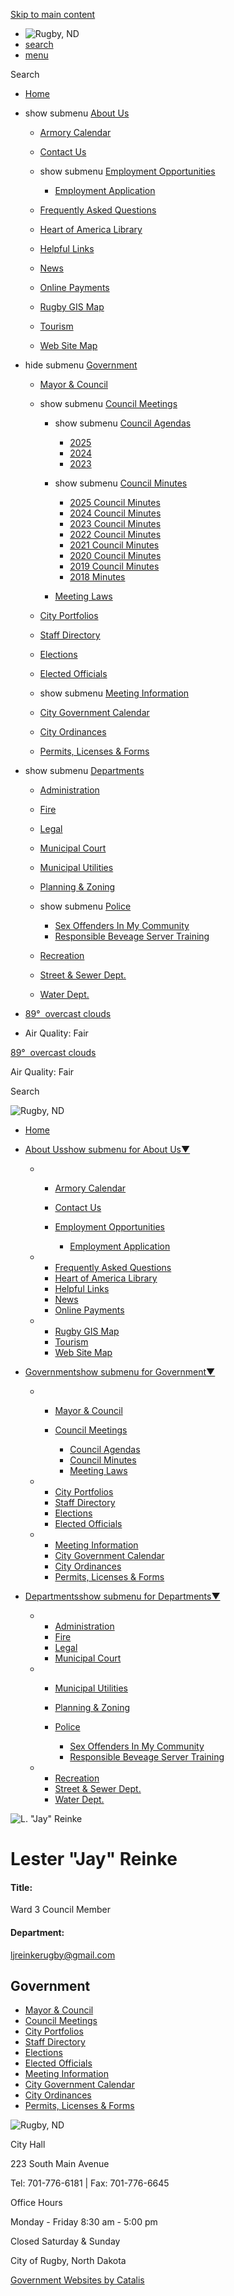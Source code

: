 [Skip to main content](https://www.cityofrugbynd.com/index.asp?SEC=F93C99BE-A1D3-4A48-8E4A-9479FAEC87E8&DE=F844DD19-8FB6-4558-832E-E3427A1C826D%2F)

- ![Rugby, ND](https://www.cityofrugbynd.com/repository/designs/templates/GO_rugby-nd_2025_resp/images/rugby-nd-logo.jpg)
- [search](https://www.cityofrugbynd.com/index.asp?SEC=F93C99BE-A1D3-4A48-8E4A-9479FAEC87E8&DE=F844DD19-8FB6-4558-832E-E3427A1C826D)
- [menu](https://www.cityofrugbynd.com/index.asp?SEC=F93C99BE-A1D3-4A48-8E4A-9479FAEC87E8&DE=F844DD19-8FB6-4558-832E-E3427A1C826D)

Search

- [Home](https://www.cityofrugbynd.com)
- show submenu [About Us](https://www.cityofrugbynd.com/about-us)
  
  - [Armory Calendar](https://www.cityofrugbynd.com/armory)
  - [Contact Us](https://www.cityofrugbynd.com/contact-us)
  - show submenu [Employment Opportunities](https://www.cityofrugbynd.com/employment)
    
    - [Employment Application](https://www.cityofrugbynd.com/index.asp?SEC=E28A5A67-48AE-4278-B867-9710620A2EC9)
  - [Frequently Asked Questions](https://www.cityofrugbynd.com/faqs)
  - [Heart of America Library](https://www.cityofrugbynd.com/library)
  - [Helpful Links](https://www.cityofrugbynd.com/helpful-links)
  - [News](https://www.cityofrugbynd.com/news)
  - [Online Payments](https://www.cityofrugbynd.com/online-payments)
  - [Rugby GIS Map](https://www.arcgis.com/apps/webappviewer/index.html?id=7e36bac8fde04cf58cb5d77f1121795a)
  - [Tourism](https://www.cityofrugbynd.com/tourism)
  - [Web Site Map](https://www.cityofrugbynd.com/site-map)
- hide submenu [Government](https://www.cityofrugbynd.com/government)
  
  - [Mayor &amp; Council](https://www.cityofrugbynd.com/mayor-council)
  - show submenu [Council Meetings](https://www.cityofrugbynd.com/council-meetings)
    
    - show submenu [Council Agendas](https://www.cityofrugbynd.com/council-agendas)
      
      - [2025](https://www.cityofrugbynd.com/index.asp?SEC=3B6E621F-9813-4C74-BAE5-436F8FF2FAC8)
      - [2024](https://www.cityofrugbynd.com/index.asp?SEC=BF7A9A99-DF8F-41D7-AE27-5DE5FE22BD15)
      - [2023](https://www.cityofrugbynd.com/index.asp?SEC=F825E596-9634-4299-BD5C-6460883C4E4A)
    - show submenu [Council Minutes](https://www.cityofrugbynd.com/council-minutes)
      
      - [2025 Council Minutes](https://www.cityofrugbynd.com/index.asp?SEC=A8842F9D-10BF-42BA-A00C-67826DB6A5FF)
      - [2024 Council Minutes](https://www.cityofrugbynd.com/index.asp?SEC=821C302E-2D9E-4353-B848-7EC911EBFA08)
      - [2023 Council Minutes](https://www.cityofrugbynd.com/index.asp?SEC=E32B3676-ABB7-4A7F-B4C6-143BB84A3D13)
      - [2022 Council Minutes](https://www.cityofrugbynd.com/index.asp?SEC=18D8C75B-BAD7-4824-A8B2-CF7E84BF2CCC)
      - [2021 Council Minutes](https://www.cityofrugbynd.com/index.asp?SEC=1F9F995B-4894-48AA-A589-9FF95977B73B)
      - [2020 Council Minutes](https://www.cityofrugbynd.com/index.asp?SEC=AADD196E-1840-4E91-9050-8842B3757EDA)
      - [2019 Council Minutes](https://www.cityofrugbynd.com/index.asp?SEC=7B4CBC3B-BADC-4559-90A6-C9185544D51B)
      - [2018 Minutes](https://www.cityofrugbynd.com/index.asp?SEC=EE7A8D1F-C6D3-431E-99C7-2E5F9591FF13)
    - [Meeting Laws](https://www.cityofrugbynd.com/meeting-laws)
  - [City Portfolios](https://www.cityofrugbynd.com/city-portfolios)
  - [Staff Directory](https://www.cityofrugbynd.com/staff-directory)
  - [Elections](https://www.cityofrugbynd.com/elections)
  - [Elected Officials](https://www.cityofrugbynd.com/elected-officials)
  - show submenu [Meeting Information](https://www.cityofrugbynd.com/meeting-info)
  - [City Government Calendar](https://www.cityofrugbynd.com/government-calendar)
  - [City Ordinances](https://www.cityofrugbynd.com/ordinances)
  - [Permits, Licenses &amp; Forms](https://www.cityofrugbynd.com/forms)
- show submenu [Departments](https://www.cityofrugbynd.com/departments)
  
  - [Administration](https://www.cityofrugbynd.com/administration)
  - [Fire](https://www.cityofrugbynd.com/fire)
  - [Legal](https://www.cityofrugbynd.com/legal)
  - [Municipal Court](https://www.cityofrugbynd.com/court)
  - [Municipal Utilities](https://www.cityofrugbynd.com/utilities)
  - [Planning &amp; Zoning](https://www.cityofrugbynd.com/planning-zoning)
  - show submenu [Police](https://www.cityofrugbynd.com/police)
    
    - [Sex Offenders In My Community](https://www.cityofrugbynd.com/index.asp?SEC=209029DA-9E60-4440-86AD-AB0230B131D1)
    - [Responsible Beveage Server Training](https://www.cityofrugbynd.com/index.asp?SEC=B07AAD6D-15E7-4927-AD5A-8EF137F60B5C)
  - [Recreation](https://www.cityofrugbynd.com/recreation)
  - [Street &amp; Sewer Dept.](https://www.cityofrugbynd.com/street-sewer)
  - [Water Dept.](https://www.cityofrugbynd.com/water)
- [89°  overcast clouds](https://openweathermap.org/city/5061221)
- Air Quality: Fair

[89°  overcast clouds](https://openweathermap.org/city/5061221)

Air Quality: Fair

Search

![Rugby, ND](https://www.cityofrugbynd.com/repository/designs/templates/GO_rugby-nd_2025_resp/images/rugby-nd-logo.jpg)

- [Home](https://www.cityofrugbynd.com)
- [About Usshow submenu for About Us▼](https://www.cityofrugbynd.com/about-us)
  
  - - [Armory Calendar](https://www.cityofrugbynd.com/armory)
    - [Contact Us](https://www.cityofrugbynd.com/contact-us)
    - [Employment Opportunities](https://www.cityofrugbynd.com/employment)
      
      - [Employment Application](https://www.cityofrugbynd.com/index.asp?SEC=E28A5A67-48AE-4278-B867-9710620A2EC9)
  - - [Frequently Asked Questions](https://www.cityofrugbynd.com/faqs)
    - [Heart of America Library](https://www.cityofrugbynd.com/library)
    - [Helpful Links](https://www.cityofrugbynd.com/helpful-links)
    - [News](https://www.cityofrugbynd.com/news)
    - [Online Payments](https://www.cityofrugbynd.com/online-payments)
  - - [Rugby GIS Map](https://www.arcgis.com/apps/webappviewer/index.html?id=7e36bac8fde04cf58cb5d77f1121795a)
    - [Tourism](https://www.cityofrugbynd.com/tourism)
    - [Web Site Map](https://www.cityofrugbynd.com/site-map)
- [Governmentshow submenu for Government▼](https://www.cityofrugbynd.com/government)
  
  - - [Mayor &amp; Council](https://www.cityofrugbynd.com/mayor-council)
    - [Council Meetings](https://www.cityofrugbynd.com/council-meetings)
      
      - [Council Agendas](https://www.cityofrugbynd.com/council-agendas)
      - [Council Minutes](https://www.cityofrugbynd.com/council-minutes)
      - [Meeting Laws](https://www.cityofrugbynd.com/meeting-laws)
  - - [City Portfolios](https://www.cityofrugbynd.com/city-portfolios)
    - [Staff Directory](https://www.cityofrugbynd.com/staff-directory)
    - [Elections](https://www.cityofrugbynd.com/elections)
    - [Elected Officials](https://www.cityofrugbynd.com/elected-officials)
  - - [Meeting Information](https://www.cityofrugbynd.com/meeting-info)
    - [City Government Calendar](https://www.cityofrugbynd.com/government-calendar)
    - [City Ordinances](https://www.cityofrugbynd.com/ordinances)
    - [Permits, Licenses &amp; Forms](https://www.cityofrugbynd.com/forms)
- [Departmentsshow submenu for Departments▼](https://www.cityofrugbynd.com/departments)
  
  - - [Administration](https://www.cityofrugbynd.com/administration)
    - [Fire](https://www.cityofrugbynd.com/fire)
    - [Legal](https://www.cityofrugbynd.com/legal)
    - [Municipal Court](https://www.cityofrugbynd.com/court)
  - - [Municipal Utilities](https://www.cityofrugbynd.com/utilities)
    - [Planning &amp; Zoning](https://www.cityofrugbynd.com/planning-zoning)
    - [Police](https://www.cityofrugbynd.com/police)
      
      - [Sex Offenders In My Community](https://www.cityofrugbynd.com/index.asp?SEC=209029DA-9E60-4440-86AD-AB0230B131D1)
      - [Responsible Beveage Server Training](https://www.cityofrugbynd.com/index.asp?SEC=B07AAD6D-15E7-4927-AD5A-8EF137F60B5C)
  - - [Recreation](https://www.cityofrugbynd.com/recreation)
    - [Street &amp; Sewer Dept.](https://www.cityofrugbynd.com/street-sewer)
    - [Water Dept.](https://www.cityofrugbynd.com/water)

![L. "Jay" Reinke](https://www.cityofrugbynd.com/vertical/Sites/%7BA7277BDD-4C7E-4865-844B-D93EAC6C5B1C%7D/uploads/CR001_Web.JPG)

# Lester "Jay" Reinke

#### Title:

Ward 3 Council Member

#### Department:

ljreinkerugby@gmail.com

## Government

- [Mayor &amp; Council](https://www.cityofrugbynd.com/mayor-council)
- [Council Meetings](https://www.cityofrugbynd.com/council-meetings)
- [City Portfolios](https://www.cityofrugbynd.com/city-portfolios)
- [Staff Directory](https://www.cityofrugbynd.com/staff-directory)
- [Elections](https://www.cityofrugbynd.com/elections)
- [Elected Officials](https://www.cityofrugbynd.com/elected-officials)
- [Meeting Information](https://www.cityofrugbynd.com/meeting-info)
- [City Government Calendar](https://www.cityofrugbynd.com/government-calendar)
- [City Ordinances](https://www.cityofrugbynd.com/ordinances)
- [Permits, Licenses &amp; Forms](https://www.cityofrugbynd.com/forms)

![Rugby, ND](https://www.cityofrugbynd.com/repository/designs/templates/GO_rugby-nd_2025_resp/images/rugby-nd-logo.jpg)

City Hall

223 South Main Avenue

Tel: 701-776-6181 | Fax: 701-776-6645

Office Hours

Monday - Friday 8:30 am - 5:00 pm

Closed Saturday &amp; Sunday

City of Rugby, North Dakota

[Government Websites by Catalis](https://catalisgov.com)